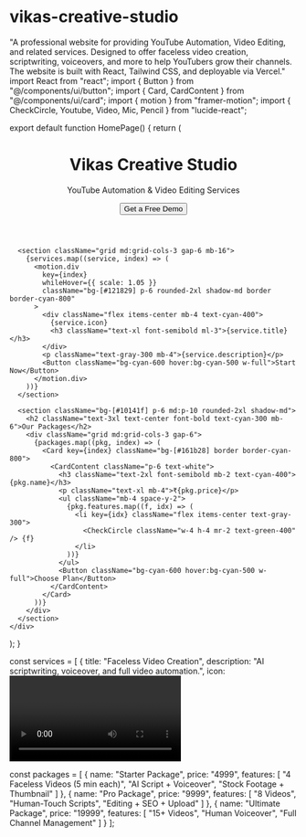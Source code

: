 # vikas-creative-studio
"A professional website for providing YouTube Automation, Video Editing, and related services. Designed to offer faceless video creation, scriptwriting, voiceovers, and more to help YouTubers grow their channels. The website is built with React, Tailwind CSS, and deployable via Vercel."
import React from "react";
import { Button } from "@/components/ui/button";
import { Card, CardContent } from "@/components/ui/card";
import { motion } from "framer-motion";
import { CheckCircle, Youtube, Video, Mic, Pencil } from "lucide-react";

export default function HomePage() {
  return (
    <div className="p-4 md:p-10 bg-[#0b0f1a] text-white min-h-screen font-sans">
      <header className="text-center mb-10">
        <h1 className="text-4xl md:text-6xl font-bold text-cyan-400 mb-4">
          Vikas Creative Studio
        </h1>
        <p className="text-lg md:text-xl text-gray-300">
          YouTube Automation & Video Editing Services
        </p>
        <Button className="mt-6 text-lg px-6 py-4 rounded-2xl shadow-md bg-cyan-500 hover:bg-cyan-400">
          Get a Free Demo
        </Button>
      </header>

      <section className="grid md:grid-cols-3 gap-6 mb-16">
        {services.map((service, index) => (
          <motion.div
            key={index}
            whileHover={{ scale: 1.05 }}
            className="bg-[#121829] p-6 rounded-2xl shadow-md border border-cyan-800"
          >
            <div className="flex items-center mb-4 text-cyan-400">
              {service.icon}
              <h3 className="text-xl font-semibold ml-3">{service.title}</h3>
            </div>
            <p className="text-gray-300 mb-4">{service.description}</p>
            <Button className="bg-cyan-600 hover:bg-cyan-500 w-full">Start Now</Button>
          </motion.div>
        ))}
      </section>

      <section className="bg-[#10141f] p-6 md:p-10 rounded-2xl shadow-md">
        <h2 className="text-3xl text-center font-bold text-cyan-300 mb-6">Our Packages</h2>
        <div className="grid md:grid-cols-3 gap-6">
          {packages.map((pkg, index) => (
            <Card key={index} className="bg-[#161b28] border border-cyan-800">
              <CardContent className="p-6 text-white">
                <h3 className="text-2xl font-semibold mb-2 text-cyan-400">{pkg.name}</h3>
                <p className="text-xl mb-4">₹{pkg.price}</p>
                <ul className="mb-4 space-y-2">
                  {pkg.features.map((f, idx) => (
                    <li key={idx} className="flex items-center text-gray-300">
                      <CheckCircle className="w-4 h-4 mr-2 text-green-400" /> {f}
                    </li>
                  ))}
                </ul>
                <Button className="bg-cyan-600 hover:bg-cyan-500 w-full">Choose Plan</Button>
              </CardContent>
            </Card>
          ))}
        </div>
      </section>
    </div>
  );
}

const services = [
  {
    title: "Faceless Video Creation",
    description: "AI scriptwriting, voiceover, and full video automation.",
    icon: <Video className="w-6 h-6" />,
  },
  {
    title: "YouTube Channel Setup",
    description: "SEO-optimized branding, automation setup, and monetization help.",
    icon: <Youtube className="w-6 h-6" />,
  },
  {
    title: "Podcast & Voiceover",
    description: "Professional podcast editing and AI/human voiceovers.",
    icon: <Mic className="w-6 h-6" />,
  },
  {
    title: "Script Writing",
    description: "Engaging scripts for YouTube, shorts, and faceless content.",
    icon: <Pencil className="w-6 h-6" />,
  },
];

const packages = [
  {
    name: "Starter Package",
    price: "4999",
    features: [
      "4 Faceless Videos (5 min each)",
      "AI Script + Voiceover",
      "Stock Footage + Thumbnail"
    ]
  },
  {
    name: "Pro Package",
    price: "9999",
    features: [
      "8 Videos",
      "Human-Touch Scripts",
      "Editing + SEO + Upload"
    ]
  },
  {
    name: "Ultimate Package",
    price: "19999",
    features: [
      "15+ Videos",
      "Human Voiceover",
      "Full Channel Management"
    ]
  }
];
